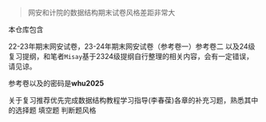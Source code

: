 > 网安和计院的数据结构期末试卷风格差距非常大

本仓库包含 

22-23年期末网安试卷，23-24年期末网安试卷（参考卷一）参考卷二 以及24级复习提纲，和笔者`Misay`基于2324级提纲自行整理的相关内容，会有一定错误，请见谅。

参考卷以及的密码是**whu2025** 

关于复习推荐优先完成数据结构教程学习指导(李春葆)各章的补充习题，熟悉其中的选择题 填空题 判断题风格

